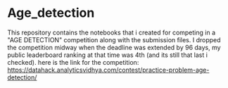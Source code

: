 # Age_detection
This repository contains the notebooks that i created for competing in a "AGE DETECTION" competition along with the submission files.
I dropped the competition midway when the deadline was extended by 96 days, my public leaderboard ranking at that time was 4th (and its still that last i checked).
here is the link for the competition:
https://datahack.analyticsvidhya.com/contest/practice-problem-age-detection/
